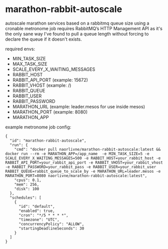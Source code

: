 # marathon-rabbit-autoscale
autoscale marathon services based on a rabbitmq queue size using a cronable metronome job
requires RabbitMQ’s HTTP Management API as it's the only sane way I've found to pull a queue length without forcing to declare the queue if it doesn't exists.

required envs:
* MIN_TASK_SIZE
* MAX_TASK_SIZE
* SCALE_EVERY_X_WAITING_MESSAGES
* RABBIT_HOST
* RABBIT_API_PORT (example: 15672)
* RABBIT_VHOST (example: /)
* RABBIT_QUEUE
* RABBIT_USER
* RABBIT_PASSWORD
* MARATHON_URL (example: leader.mesos for use inside mesos)
* MARATHON_PORT (example: 8080)
* MARATHON_APP

example metronome job config:
``````
{
  "id": "marathon-rabbit-autoscale",
  "run": {
    "cmd": "docker pull naorlivne/marathon-rabbit-autoscale:latest && docker run --rm -e MARATHON_APP=/app_name  -e MIN_TASK_SIZE=5 -e SCALE_EVERY_X_WAITING_MESSAGES=500 -e RABBIT_HOST=your_rabbit_host -e RABBIT_API_PORT=your_rabbit_api_port -e RABBIT_VHOST=your_rabbit_vhost -e RABBIT_PASSWORD=your_rabbit_pass -e RABBIT_USER=your_rabbit_user RABBIT_QUEUE=rabbit_queue_to_scale_by -e MARATHON_URL=leader.mesos -e MARATHON_PORT=8080 naorlivne/marathon-rabbit-autoscale:latest",
    "cpus": 0.1,
    "mem": 256,
    "disk": 100
  },
  "schedules": [
    {
      "id": "default",
      "enabled": true,
      "cron": "*/5 * * * *",
      "timezone": "UTC",
      "concurrencyPolicy": "ALLOW",
      "startingDeadlineSeconds": 30
    }
  ]
}
````````
